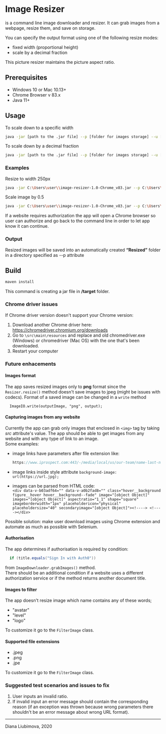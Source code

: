 # Image Resizer


is a command line image downloader and resizer. It can grab images from a webpage, resize them, and save on storage.

You can specify the output format using one of the following resize modes:
* fixed width (proportional height)
* scale by a decimal fraction

This picture resizer maintains the picture aspect ratio.

## Prerequisites
* Windows 10 or Mac 10.13+
* Chrome Browser v 83.x
* Java 11+ 



## Usage

To scale down to a specific width
```bash
java -jar [path to the .jar file] --p [folder for images storage] --u [link to a webpage] --w [target width]
```

To scale down by a decimal fraction
```bash
java -jar [path to the .jar file] --p [folder for images storage] --u [link to a webpage] --r [ratio]
```

### Examples

Resize to width 250px

```bash
java -jar C:\Users\user\\image-resizer-1.0-Chrome_v83.jar --p C:\Users\user\Documents\source --u https://trek.mycompany.org/directory/coreteam --w 250
```

Scale image by 0.5

```bash
java -jar C:\Users\user\\image-resizer-1.0-Chrome_v83.jar --p C:\Users\user\Documents\source --u https://trek.mycompany.org/directory/coreteam --r 0.5
```

If a website requires authorization the app will open a Chrome browser so user can authorize and go back to the command line in order to let app know it can continue.
### Output
Resized images will be saved into an automatically created **“Resized”** folder in a directory specified as --p attribute

## Build

```bash
maven install
```
This command is creating a jar file in **/target** folder.

### Chrome driver issues

If Chrome driver version doesn't support your Chrome version:

1. Download another Chrome driver here: https://chromedriver.chromium.org/downloads
2. Go to `\src\main\resources` and replace and old chromedriver.exe (Windows) or chromedriver (Mac OS) with the one that's been downloaded.
3. Restart your computer

### Future enhacements

 #### Images format
The app saves resized images only to **png** format since the `Resizer.resize()` method doesn't save images to jpeg (might be issues with codecs).
Format of a saved image can be changed in a `write` method

 ```  ImageIO.write(outputImage, "png", output);```

 #### Capturing images from any website
Currently the app can grab only images that enclosed in `<img>` tag by taking _src_ attribute's value.
The app should be able to get images from any website and with any type of link to an image.  
Some examples:

* image links have parameters after file extension like:

  ```java
  https://www.iprospect.com:443/-/media/local/us/our-team/name-last-name.jpg?		h=944&w=675&la=en&hash=580C9D6231E77AC59B2B732B145CA72E
  ```

* image links inside style attribute `background-image: url(https://url.jpg);`

* images can be parsed from HTML code:  
  ```<div data-v-b03adf64="" data-v-a0b2fad8="" class="hover__background figure__hover hover__background--fade" image="[object Object]" images="[object Object]" aspectratio="1_1" shape="square" imageborderwidth="1px" placeholdericon="physical" placeholdersize="40" secondaryimage="[object Object]"><!----> <!----></div>```

Possible solution: make user download images using Chrome extension and automate as much as possible with Selenium.  

#### Authorisation
The app determines if authorisation is required by condition:  

```java
  if (title.equals("Sign In with Auth0"))
```
from `ImageDownloader.grabImages()` method.  
There should be an additional condition if a website uses a different authorization service or if the method returns another document title.

#### Images to filter
The app doesn't resize image which name contains any of these words;

* "avatar"
* "level"
* "logo"

To customize it go to the `FilterImage` class.

#### Supported file extensions

* .jpeg
* .png
* .jpe

To customize it go to the `FilterImage` class.


### Suggested test scenarios and issues to fix

1. User inputs an invalid ratio.
2. If invalid input an error message should contain the corresponding reason (if an exception was thrown because wrong parameters there shouldn't be an error message about wrong URL format).

---
Diana Liubimova,
2020